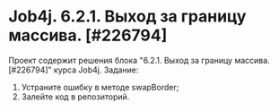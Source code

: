 # Job4j. 6.2.1. Выход за границу массива. [#226794]
Проект содержит решения блока "6.2.1. Выход за границу массива. [#226794]" курса Job4j.
Задание:
1. Устраните ошибку в  методе swapBorder;
2. Залейте код в репозиторий.